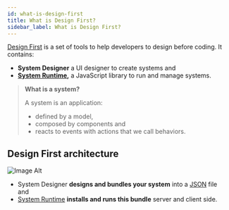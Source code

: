 ```yaml
---
id: what-is-design-first
title: What is Design First?
sidebar_label: What is Design First?
---
```


[Design First](https://github.com/design-first) is a set of tools to help developers to design before coding. It contains:

 * **System Designer** a UI designer to create systems and
 * **[System Runtime](https://designfirst.io/systemruntime/),** a JavaScript library to run and manage systems.

>**What is a system?**
>
> A system is an application: 
>- defined by a model,
>- composed by components and
>- reacts to events with actions that we call behaviors.

## Design First architecture

![Image Alt](../../img/what-is-design-first-archi.png)

* System Designer **designs and bundles your system** into a [JSON](https://json.org) file and
* [System Runtime](https://designfirst.io/systemruntime/) **installs and runs this bundle** server and client side.